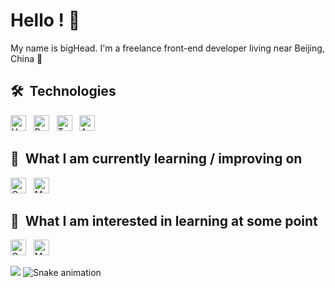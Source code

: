 <!--
 * @Author: ylx
 * @Description:
 * @Date: 2023-11-02 11:43:02
 * @LastEditors: ylx
 * @LastEditTime: 2023-11-06 13:52:07
 * @FilePath: \vue3_x6_2.0_templatec:\Users\cq\Documents\GitHub\ylxylxylx\README.md
-->

# Hello ! 🥖

My name is bigHead. I'm a freelance front-end developer living near Beijing, China 🥐

## 🛠  Technologies

<a name="learning-now"></a>

[<img src="https://img.shields.io/badge/Vue-282C34?logo=Vue.js&logoColor=4FC08D" alt="Vue.js logo" title="Vue" height="25" />][tech_tools_anchor]
&nbsp;
[<img src="https://img.shields.io/badge/React-282C34?logo=React&logoColor=3178C6" alt="React logo" title="React" height="25" />][tech_tools_anchor]
&nbsp;
[<img src="https://img.shields.io/badge/TypeScript-282C34?logo=TypeScript&logoColor=3178C6" alt="TypeScript logo" title="TypeScript" height="25" />][tech_tools_anchor]
&nbsp;
[<img src="https://img.shields.io/badge/AntDesign-282C34?logo=AntDesign&logoColor=0170FE" alt="AntDesign logo" title="AntDesign" height="25" />][tech_tools_anchor]
&nbsp;

<a name="learning-next"></a>

## 📖  What I am currently learning / improving on

[<img src="https://img.shields.io/badge/Golang-282C34?logo=Go&logoColor=FFCA28" alt="Go logo" title="Go" height="25" />][learning_now_anchor]
&nbsp;
[<img src="https://img.shields.io/badge/MySQL-282C34?logo=MySQL&logoColor=4479A1" alt="MySQL logo" title="MySQL" height="25" />][learning_now_anchor]

## 👾  What I am interested in learning at some point

[<img src="https://img.shields.io/badge/Golang-282C34?logo=Golang&logoColor=47A248" alt="Golang logo" title="Golang" height="25" />][learning_next_anchor]
&nbsp;
[<img src="https://img.shields.io/badge/MySQL-282C34?logo=MySQL&logoColor=38B2AC" alt="MySQL logo" title="MySQL" height="25" />][learning_next_anchor]
&nbsp;

[tech_tools_anchor]: #bonjour--
[learning_now_anchor]: #learning-now
[learning_next_anchor]: #learning-next

![](https://github-readme-stats.vercel.app/api?username=ylxylxylx&show_icons=true)
![Snake animation](https://github.com/ylxylxylx/ylxylxylx/blob/output/github-contribution-grid-snake.svg)
